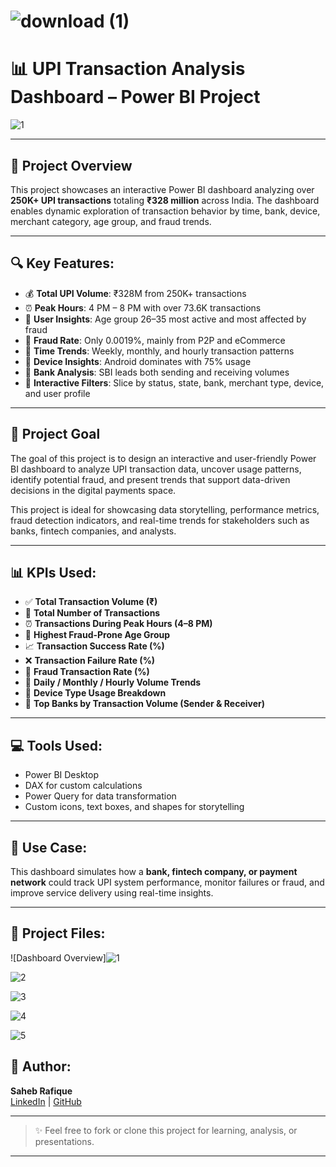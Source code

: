 # ![download (1)](https://github.com/user-attachments/assets/d18c1356-c1e0-4420-8900-7a54e70df06e)
 # 📊 UPI Transaction Analysis Dashboard – Power BI Project
 ![1](https://github.com/user-attachments/assets/fe766c0c-c741-40d4-bded-54f122de3e91)


---

## 📁 Project Overview
This project showcases an interactive Power BI dashboard analyzing over **250K+ UPI transactions** totaling **₹328 million** across India. The dashboard enables dynamic exploration of transaction behavior by time, bank, device, merchant category, age group, and fraud trends.

---

## 🔍 Key Features:
- 💰 **Total UPI Volume**: ₹328M from 250K+ transactions  
- ⏰ **Peak Hours**: 4 PM – 8 PM with over 73.6K transactions  
- 🧑 **User Insights**: Age group 26–35 most active and most affected by fraud  
- 🚨 **Fraud Rate**: Only 0.0019%, mainly from P2P and eCommerce  
- 📅 **Time Trends**: Weekly, monthly, and hourly transaction patterns  
- 📲 **Device Insights**: Android dominates with 75% usage  
- 🏦 **Bank Analysis**: SBI leads both sending and receiving volumes  
- 🧩 **Interactive Filters**: Slice by status, state, bank, merchant type, device, and user profile

---
## 📆 Project Goal
The goal of this project is to design an interactive and user-friendly Power BI dashboard to analyze UPI transaction data, uncover usage patterns, identify potential fraud, and present trends that support data-driven decisions in the digital payments space.

This project is ideal for showcasing data storytelling, performance metrics, fraud detection indicators, and real-time trends for stakeholders such as banks, fintech companies, and analysts.

---
## 📊 KPIs Used:
- ✅ **Total Transaction Volume (₹)**
- 🔢 **Total Number of Transactions**
- ⏰ **Transactions During Peak Hours (4–8 PM)**
- 👥 **Highest Fraud-Prone Age Group**
- 📈 **Transaction Success Rate (%)**
- ❌ **Transaction Failure Rate (%)**
- 🚨 **Fraud Transaction Rate (%)**
- 📆 **Daily / Monthly / Hourly Volume Trends**
- 🧠 **Device Type Usage Breakdown**
- 🏦 **Top Banks by Transaction Volume (Sender & Receiver)**

---

## 💻 Tools Used:
- Power BI Desktop  
- DAX for custom calculations  
- Power Query for data transformation  
- Custom icons, text boxes, and shapes for storytelling

---

## 💼 Use Case:
This dashboard simulates how a **bank, fintech company, or payment network** could track UPI system performance, monitor failures or fraud, and improve service delivery using real-time insights.

---
## 📁 Project Files: 
![Dashboard Overview]![1](https://github.com/user-attachments/assets/fe766c0c-c741-40d4-bded-54f122de3e91)

![2](https://github.com/user-attachments/assets/08567231-112b-4ee5-b0c1-ede6966dbac1)

![3](https://github.com/user-attachments/assets/0bb25248-f21a-4607-97e4-ac7c7499fccb)

![4](https://github.com/user-attachments/assets/f875858c-1f33-4d7c-9066-c763d0b7e37a)

![5](https://github.com/user-attachments/assets/c8122664-f1d9-4f4e-9263-40d159902fe7)


## 🙌 Author:
**Saheb Rafique**  
[LinkedIn](https://www.linkedin.com/in/saheb-rafique-87b2b9186) | [GitHub](https://github.com/saheb1999)

---

> ✨ Feel free to fork or clone this project for learning, analysis, or presentations.

---




